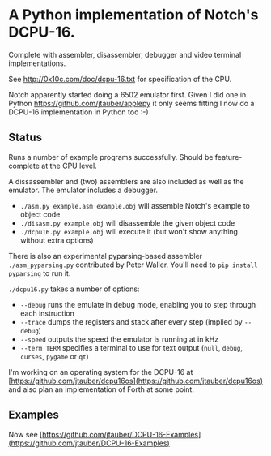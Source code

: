 # A Python implementation of Notch's DCPU-16.

Complete with assembler, disassembler, debugger and video terminal implementations.

See http://0x10c.com/doc/dcpu-16.txt for specification of the CPU.

Notch apparently started doing a 6502 emulator first. Given I did one in
Python <https://github.com/jtauber/applepy> it only seems fitting I now
do a DCPU-16 implementation in Python too :-)


## Status

Runs a number of example programs successfully. Should be feature-complete at the CPU level.

A dissassembler and (two) assemblers are also included as well as the emulator. The emulator
includes a debugger. 

* `./asm.py example.asm example.obj` will assemble Notch's example to object code
* `./disasm.py example.obj` will disassemble the given object code
* `./dcpu16.py example.obj` will execute it (but won't show anything without extra options)

There is also an experimental pyparsing-based assembler `./asm_pyparsing.py`
contributed by Peter Waller. You'll need to `pip install pyparsing` to run it.

`./dcpu16.py` takes a number of options:

* `--debug` runs the emulate in debug mode, enabling you to step through each instruction
* `--trace` dumps the registers and stack after every step (implied by `--debug`)
* `--speed` outputs the speed the emulator is running at in kHz
* `--term TERM` specifies a terminal to use for text output (`null`, `debug`, `curses`, `pygame` or `qt`)

I'm working on an operating system for the DCPU-16 at
[https://github.com/jtauber/dcpu16os](https://github.com/jtauber/dcpu16os) and also plan an
implementation of Forth at some point.

## Examples

Now see [https://github.com/jtauber/DCPU-16-Examples](https://github.com/jtauber/DCPU-16-Examples)
